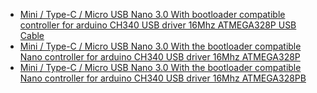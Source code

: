 - [Mini / Type-C / Micro USB Nano 3.0 With bootloader compatible controller for arduino CH340 USB driver 16Mhz ATMEGA328P USB Cable](https://www.aliexpress.us/item/3256806286441000.html)
- [Mini / Type-C / Micro USB Nano 3.0 With the bootloader compatible Nano controller for arduino CH340 USB driver 16Mhz ATMEGA328P](https://www.aliexpress.us/item/3256805518095032.html)
- [Mini / Type-C / Micro USB Nano 3.0 With the bootloader compatible Nano controller for arduino CH340 USB driver 16Mhz ATMEGA328PB](https://www.aliexpress.us/item/3256807289041722.html)
